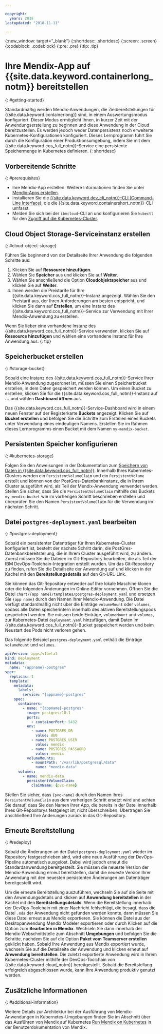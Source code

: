 ```yaml
---

copyright:
  years: 2018
lastupdated: "2018-11-11"

---
```


{:new_window: target="_blank"}
{:shortdesc: .shortdesc}
{:screen: .screen}
{:codeblock: .codeblock}
{:pre: .pre}
{:tip: .tip}

# Ihre Mendix-App auf {{site.data.keyword.containerlong_notm}} bereitstellen
{: #getting-started}

Standardmäßig werden Mendix-Anwendungen, die Zielbereitstellungen für {{site.data.keyword.containerlong}} sind, in einem Auswertungsmodus konfiguriert. Dieser Modus ermöglicht Ihnen, in kurzer Zeit mit der Anwendungserstellung zu beginnen und diese Anwendung in der Cloud bereitzustellen. Es werden jedoch weder Datenpersistenz noch erweiterte Kubernetes-Konfigurationen konfiguriert. Dieses Lernprogramm führt Sie durch die Konfiguration einer Produktionsumgebung, indem Sie mit dem {{site.data.keyword.cos_full_notm}}-Service eine persistente Speichermenge in Kubernetes definieren.
{: shortdesc}

## Vorbereitende Schritte
{: #prerequisites}

- Ihre Mendix-App erstellen. Weitere Informationen finden Sie unter [Mendix-Apps erstellen](/docs/apps/tutorials/tutorial_mendix_getting_started.html).
- Installieren Sie die [{{site.data.keyword.dev_cli_notm}}-CLI (Command-Line Interface)](/docs/cli/index.html), die die {{site.data.keyword.containershort_notm}}-CLI umfasst.
- Melden Sie sich bei der `ibmcloud`-CLI an und konfigurieren Sie `kubectl` für den [Zugriff auf die Kubernetes-Cluster](/docs/containers/cs_tutorials.html#cs_cluster_tutorial_lesson3).

## Cloud Object Storage-Serviceinstanz erstellen
{: #cloud-object-storage}

Führen Sie beginnend von der Detailseite Ihrer Anwendung die folgenden Schritte aus:
1. Klicken Sie auf **Ressource hinzufügen**.
2. Wählen Sie **Speicher** aus und klicken Sie auf **Weiter**.
3. Wählen Sie anschließend die Option **Cloudobjektspeicher** aus und klicken Sie auf **Weiter**.
4. Ihnen werden die Preistarife für Ihre {{site.data.keyword.cos_full_notm}}-Instanz angezeigt. Wählen Sie den Preistarif aus, der Ihren Anforderungen am besten entspricht, und klicken Sie dann auf **Erstellen**, um eine Instanz des {{site.data.keyword.cos_full_notm}}-Service zur Verwendung mit Ihrer Mendix-Anwendung zu erstellen.

  Wenn Sie lieber eine vorhandene Instanz des {{site.data.keyword.cos_full_notm}}-Service verwenden, klicken Sie auf **Ressource hinzufügen** und wählen eine vorhandene Instanz für Ihre Anwendung aus.
  {: tip}

## Speicherbucket erstellen
{: #storage-bucket}

Sobald eine Instanz des {{site.data.keyword.cos_full_notm}}-Service Ihrer Mendix-Anwendung zugeordnet ist, müssen Sie einen Speicherbucket erstellen, in dem Daten gespeichert werden können. Um einen Bucket zu erstellen, klicken Sie für die {{site.data.keyword.cos_full_notm}}-Instanz auf **...** und wählen **Dashboard öffnen** aus.  

Das {{site.data.keyword.cos_full_notm}}-Service-Dashboard wird in einem neuen Fenster auf der Registerkarte **Buckets** angezeigt. Klicken Sie auf **Bucket erstellen** und befolgen Sie die Schritte zum Erstellen eines Buckets unter Verwendung eines eindeutigen Namens. Erstellen Sie im Rahmen dieses Lernprogramms einen Bucket mit dem Namen `my-mendix-bucket`.

## Persistenten Speicher konfigurieren
{: #kubernetes-storage}

Folgen Sie den Anweisungen in der Dokumentation zum [Speichern von Daten in {{site.data.keyword.cos_full_notm}}](/docs/containers/cs_storage_cos.html). Innerhalb Ihres Kubernetes-Clusters werden ein `PersistentVolumeClaim` und ein `PersistentVolume` erstellt und können von der PostGres-Datenbankinstanz, die in Ihrem Cluster ausgeführt wird, als Teil der Mendix-Anwendung verwendet werden. Stellen Sie sicher, dass Sie die `PersistentVolumeClaim` mithilfe des Buckets `my-mendix-bucket` wie im vorherigen Schritt beschrieben erstellen und überprüfen Sie den Namen `PersistentVolumeClaim` für die Verwendung im nächsten Schritt.

## Datei `postgres-deployment.yaml` bearbeiten
{: #postgres-deployment}

Sobald ein persistenter Datenträger für Ihren Kubernetes-Cluster konfiguriert ist, besteht der nächste Schritt darin, die PostGres-Datenbankbereitstellung, die in Ihrem Cluster ausgeführt wird, zu ändern. Zuerst müssen Sie die Dateien im Git-Repository bearbeiten, die als Teil der IBM DevOps-Toolchain-Integration erstellt wurden. Um das Git-Repository zu finden, rufen Sie die Detailseite der Anwendung auf und klicken in der Kachel mit den **Bereitstellungsdetails** auf den Git-URL-Link.  

Sie können das Git-Repository entweder auf Ihre lokale Maschine klonen oder die folgenden Änderungen im Online-Editor vornehmen. Öffnen Sie die Datei `chart/{app name}/templates/postgres-deployment.yaml` und ersetzen Sie `{app name}` durch den Namen Ihrer Mendix-Anwendung. Die Datei verfügt standardmäßig nicht über die Einträge `volumeMount` oder `volumes`, sodass alle Daten speicherintern innerhalb des aktiven Bereitstellungspods gespeichert werden. Sie müssen beide Einträge, `volumeMount` und `volumes`, zur Kubernetes-Datei `deployment.yaml` hinzufügen, damit Daten im {{site.data.keyword.cos_full_notm}}-Bucket gespeichert werden und beim Neustart des Pods nicht verloren gehen. 

Das folgende Beispiel `postgres-deployment.yaml` enthält die Einträge `volumeMount` und `volumes`.  
```yaml
apiVersion: apps/v1beta1
kind: Deployment
metadata:
  name: "{appname}-postgres"
spec:
  replicas: 1
  template:
    metadata:
      labels:
        service: "{appname}-postgres"
    spec:
      containers:
        - name: "{appname}-postgres"
          image: postgres:10.1
          ports:
            - containerPort: 5432
          env:
            - name: POSTGRES_DB
              value: db0
            - name: POSTGRES_USER
              value: mendix
            - name: POSTGRES_PASSWORD
              value: mendix
          volumeMounts:
            - mountPath: "/var/lib/postgresql/data"
              name: "mendix-data"
      volumes:
        - name: mendix-data
          persistentVolumeClaim:
            claimName: {pvc-name}
```

Stellen Sie sicher, dass `{pvc-name}` durch den Namen Ihres `PersistentVolumeClaim` aus dem vorherigen Schritt ersetzt wird und achten Sie darauf, dass Sie den Namen Ihrer App, die bereits in der Datei innerhalb Ihres Git-Repositorys festgelegt ist, nicht überschreiben. Übertragen Sie anschließend Ihre Änderungen zurück in das Git-Repository.

## Erneute Bereitstellung
{: #redeploy}

Sobald die Änderungen an der Datei `postgres-deployment.yaml` wieder im Repository festgeschrieben sind, wird eine neue Ausführung der DevOps-Pipeline automatisch ausgelöst. Dabei wird jedoch erneut die Standardanwendung bereitgestellt. Sie müssen die neueste Version der Mendix-Anwendung erneut bereitstellen, damit die neueste Version Ihrer Anwendung mit den neuesten persistenten Änderungen am Datenträger bereitgestellt wird.

Um die erneute Bereitstellung auszuführen, wechseln Sie auf die Seite mit den Anwendungsdetails und klicken auf **Anwendung bereitstellen** in der Kachel mit den **Bereitstellungsdetails**. Wenn die Bereitstellung innerhalb der DevOps-Toolchain mit einer Nachricht fehlschlägt, die besagt, dass die Datei `.mda` der Anwendung nicht gefunden werden konnte, dann müssen Sie diese Datei erneut aus Mendix exportieren. Sie können die Datei aus der Desktopanwendung Mendix Modeler exportieren oder durch Klicken auf die Option zum **Bearbeiten in Mendix**. Wechseln Sie dann innerhalb der Mendix-Webschnittstelle zum Abschnitt **Umgebungen** und befolgen Sie die Schritte, nachdem Sie auf die Option **Paket vom Teamserver erstellen** geklickt haben. Sobald Ihre Anwendung aus Mendix exportiert wurde, wechseln Sie auf die Detailseite der Anwendung und klicken erneut auf **Anwendung bereitstellen**. Die zuletzt exportierte Anwendung wird in Ihrem Kubernetes-Cluster mithilfe der DevOps-Toolchain von {{site.data.keyword.cloud_notm}} bereitgestellt. Sobald die Bereitstellung erfolgreich abgeschlossen wurde, kann Ihre Anwendung produktiv genutzt werden.

## Zusätzliche Informationen
{: #additional-information}

Weitere Details zur Architektur bei der Ausführung von Mendix-Anwendungen in Kubernetes-Umgebungen finden Sie im Abschnitt über das Ausführen von Mendix auf Kubernetes [Run Mendix on Kubernetes](https://docs.mendix.com/developerportal/deploy/run-mendix-on-kubernetes) in der Benutzerdokumentation von Mendix.
